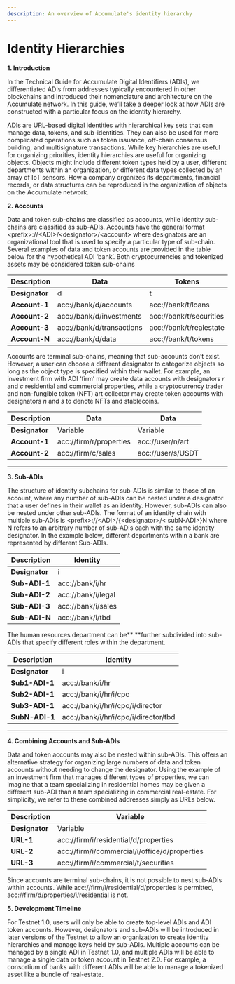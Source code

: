 ```yaml
---
description: An overview of Accumulate's identity hierarchy
---
```


# Identity Hierarchies

**1. Introduction**

In the Technical Guide for Accumulate Digital Identifiers (ADIs), we differentiated ADIs from addresses typically encountered in other blockchains and introduced their nomenclature and architecture on the Accumulate network. In this guide, we’ll take a deeper look at how ADIs are constructed with a particular focus on the identity hierarchy.

ADIs are URL-based digital identities with hierarchical key sets that can manage data, tokens, and sub-identities. They can also be used for more complicated operations such as token issuance, off-chain consensus building, and multisignature transactions. While key hierarchies are useful for organizing priorities, identity hierarchies are useful for organizing objects. Objects might include different token types held by a user, different departments within an organization, or different data types collected by an array of IoT sensors. How a company organizes its departments, financial records, or data structures can be reproduced in the organization of objects on the Accumulate network.

**2. Accounts**

Data and token sub-chains are classified as accounts, while identity sub-chains are classified as sub-ADIs. Accounts have the general format \<prefix>://\<ADI>/\<designator>/\<account> where designators are an organizational tool that is used to specify a particular type of sub-chain. Several examples of data and token accounts are provided in the table below for the hypothetical ADI ‘bank’. Both cryptocurrencies and tokenized assets may be considered token sub-chains

| **Description** | Data                      | Tokens                  |
| --------------- | ------------------------- | ----------------------- |
| **Designator**  | d                         | t                       |
| **Account-1**   | acc://bank/d/accounts     | acc://bank/t/loans      |
| **Account-2**   | acc://bank/d/investments  | acc://bank/t/securities |
| **Account-3**   | acc://bank/d/transactions | acc://bank/t/realestate |
| **Account-N**   | acc://bank/d/data         | acc://bank/t/tokens     |

Accounts are terminal sub-chains, meaning that sub-accounts don’t exist. However, a user can choose a different designator to categorize objects so long as the object type is specified within their wallet. For example, an investment firm with ADI ‘firm’ may create data accounts with designators _r_ and _c_ residential and commercial properties, while a cryptocurrency trader and non-fungible token (NFT) art collector may create token accounts with designators _n_ and _s_ to denote NFTs and stablecoins.

| **Description** | Data                    | Data              |
| --------------- | ----------------------- | ----------------- |
| **Designator**  | Variable                | Variable          |
| **Account-1**   | acc://firm/r/properties | acc://user/n/art  |
| **Account-2**   | acc://firm/c/sales      | acc://user/s/USDT |

***

**3. Sub-ADIs**

The structure of identity subchains for sub-ADIs is similar to those of an account, where any number of sub-ADIs can be nested under a designator that a user defines in their wallet as an identity. However, sub-ADIs can also be nested under other sub-ADIs. The format of an identity chain with multiple sub-ADIs is \<prefix>://\<ADI>/{\<designator>/< subN-ADI>}N where N refers to an arbitrary number of sub-ADIs each with the same identity designator. In the example below, different departments within a bank are represented by different Sub-ADIs.

| **Description** | Identity           |
| --------------- | ------------------ |
| **Designator**  | i                  |
| **Sub-ADI-1**   | acc://bank/i/hr    |
| **Sub-ADI-2**   | acc://bank/i/legal |
| **Sub-ADI-3**   | acc://bank/i/sales |
| **Sub-ADI-N**   | acc://bank/i/tbd   |

The human resources department can be\*\* \*\*further subdivided into sub-ADIs that specify different roles within the department.

| **Description** | Identity                             |
| --------------- | ------------------------------------ |
| **Designator**  | i                                    |
| **Sub1-ADI-1**  | acc://bank/i/hr                      |
| **Sub2-ADI-1**  | acc://bank/i/hr/i/cpo                |
| **Sub3-ADI-1**  | acc://bank/i/hr/i/cpo/i/director     |
| **SubN-ADI-1**  | acc://bank/i/hr/i/cpo/i/director/tbd |

***

**4. Combining Accounts and Sub-ADIs**

Data and token accounts may also be nested within sub-ADIs. This offers an alternative strategy for organizing large numbers of data and token accounts without needing to change the designator. Using the example of an investment firm that manages different types of properties, we can imagine that a team specializing in residential homes may be given a different sub-ADI than a team specializing in commercial real-estate. For simplicity, we refer to these combined addresses simply as URLs below.

| **Description** | Variable                                      |
| --------------- | --------------------------------------------- |
| **Designator**  | Variable                                      |
| **URL-1**       | acc://firm/i/residential/d/properties         |
| **URL-2**       | acc://firm/i/commercial/i/office/d/properties |
| **URL-3**       | acc://firm/i/commercial/t/securities          |

Since accounts are terminal sub-chains, it is not possible to nest sub-ADIs within accounts. While acc://firm/i/residential/d/properties is permitted, acc://firm/d/properties/i/residential is not.

**5. Development Timeline**

For Testnet 1.0, users will only be able to create top-level ADIs and ADI token accounts. However, designators and sub-ADIs will be introduced in later versions of the Testnet to allow an organization to create identity hierarchies and manage keys held by sub-ADIs. Multiple accounts can be managed by a single ADI in Testnet 1.0, and multiple ADIs will be able to manage a single data or token account in Testnet 2.0. For example, a consortium of banks with different ADIs will be able to manage a tokenized asset like a bundle of real-estate.
